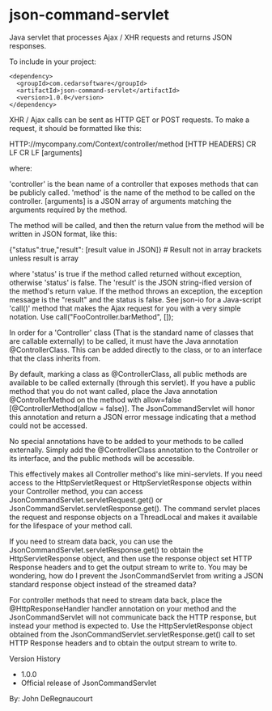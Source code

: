 json-command-servlet
====================
Java servlet that processes Ajax / XHR requests and returns JSON responses.

To include in your project:
```
<dependency>
  <groupId>com.cedarsoftware</groupId>
  <artifactId>json-command-servlet</artifactId>
  <version>1.0.0</version>
</dependency>
```

XHR / Ajax calls can be sent as HTTP GET or POST requests.  To make a request, it should be formatted like this:

HTTP://mycompany.com/Context/controller/method
[HTTP HEADERS]
CR LF CR LF
[arguments]

where:

'controller' is the bean name of a controller that exposes methods that can be publicly called.
'method' is the name of the method to be called on the controller.
[arguments] is a JSON array of arguments matching the arguments required by the method.

The method will be called, and then the return value from the method will be written in JSON format, like this:

{"status":true,"result": [result value in JSON]}   # Result not in array brackets unless result is array

where 'status' is true if the method called returned without exception, otherwise 'status' is false.  The 'result'
is the JSON string-ified version of the method's return value.  If the method throws an exception, the exception
message is the "result" and the status is false.  See json-io for a Java-script 'call()' method that makes
the Ajax request for you with a very simple notation.  Use call("FooController.barMethod", []);

In order for a 'Controller' class (That is the standard name of classes that are callable externally) to be called,
it must have the Java annotation @ControllerClass.  This can be added directly to the class, or to an interface
that the class inherits from.

By default, marking a class as @ControllerClass, all public methods are available to be called externally (through
this servlet).  If you have a public method that you do not want called, place the Java annotation @ControllerMethod
on the method with allow=false [@ControllerMethod(allow = false)].  The JsonCommandServlet will honor this annotation
and return a JSON error message indicating that a method could not be accessed.

No special annotations have to be added to your methods to be called externally.  Simply add the @ControllerClass
annotation to the Controller or its interface, and the public methods will be accessible.

This effectively makes all Controller method's like mini-servlets. If you need access to the HttpServletRequest or
HttpServletResponse objects within your Controller method, you can access JsonCommandServlet.servletRequest.get() or
JsonCommandServlet.servletResponse.get().  The command servlet places the request and response objects on a ThreadLocal
and makes it available for the lifespace of your method call.

If you need to stream data back, you can use the JsonCommandServlet.servletResponse.get() to obtain the HttpServletResponse
object, and then use the response object set HTTP Response headers and to get the output stream to write to.  You may be
wondering, how do I prevent the JsonCommandServlet from writing a JSON standard response object instead
of the streamed data?

For controller methods that need to stream data back, place the @HttpResponseHandler handler annotation on your method
and the JsonCommandServlet will not communicate back the HTTP response, but instead your method is expected to.  Use
the HttpServletResponse object obtained from the JsonCommandServlet.servletResponse.get() call to set HTTP Response
headers and to obtain the output stream to write to.

Version History
* 1.0.0
 * Official release of JsonCommandServlet

By: John DeRegnaucourt
